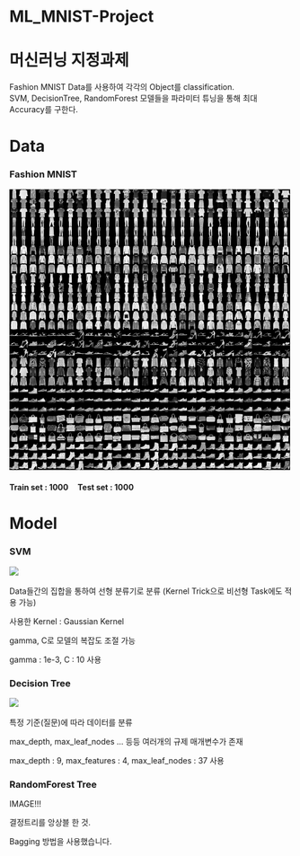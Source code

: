 # ML_MNIST-Project

# 머신러닝 지정과제
Fashion MNIST Data를 사용하여 각각의 Object를 classification. <br>
SVM, DecisionTree, RandomForest 모델들을 파라미터 튜닝을 통해 최대 Accuracy를 구한다.

# Data
### Fashion MNIST
<img src='fashion_MNIST_sample.png' width = 500>

#### Train set : 1000 &nbsp;&nbsp;&nbsp;  Test set : 1000

# Model
### SVM

<img src = 'https://user-images.githubusercontent.com/77375223/118351034-8c62bb00-b594-11eb-8202-241b764f34e6.png' width = 500>


Data들간의 집합을 통하여 선형 분류기로 분류 (Kernel Trick으로 비선형 Task에도 적용 가능)<br>

사용한 Kernel : Gaussian Kernel <br>

gamma, C로 모델의 복잡도 조절 가능 <br>

gamma : 1e-3, C : 10 사용
<br>

### Decision Tree

<img src ='https://user-images.githubusercontent.com/77375223/118351145-2cb8df80-b595-11eb-9bb1-8752940b43d8.png' width = 500>

특정 기준(질문)에 따라 데이터를 분류 <br>

max_depth, max_leaf_nodes ... 등등 여러개의 규제 매개변수가 존재 <br>

max_depth : 9, max_features : 4, max_leaf_nodes : 37 사용

### RandomForest Tree

IMAGE!!! <br>

결정트리를 앙상블 한 것.

Bagging 방법을 사용했습니다. 

